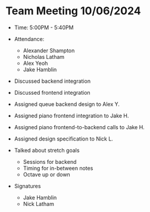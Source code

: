 # Team Meeting 10/06/2024 
* Time: 5:00PM - 5:40PM
* Attendance:
    * Alexander Shampton
    * Nicholas Latham
    * Alex Yeoh
    * Jake Hamblin

* Discussed backend integration
* Discussed frontend integration
* Assigned queue backend design to Alex Y.
* Assigned piano frontend integration to Jake H.
* Assigned piano frontend-to-backend calls to Jake H.
* Assigned design specification to Nick L.
* Talked about stretch goals
  * Sessions for backend
  * Timing for in-between notes
  * Octave up or down

* Signatures
    * Jake Hamblin
    * Nick Latham
